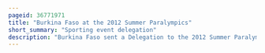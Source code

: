 ```yaml
---
pageid: 36771971
title: "Burkina Faso at the 2012 Summer Paralympics"
short_summary: "Sporting event delegation"
description: "Burkina Faso sent a Delegation to the 2012 Summer Paralympics in London from 29 August to 9 September 2012. This was the fifth Country to compete in the Summer Paralympic Games. The burkinese Delegation to London consisted of two Athletes, Lassane Gasbeogo and Kadidia Nikiema, who competed in Wheelchair Cycling at the Brands Hatch Race Circuit in Kent. Neither athlete won any Medals in their respective Events, with the best Finish of Burkina Faso at these Paralympics coming from Nikiema in the Women's Road Trial H3 Race with a sixth-place Result."
---
```

